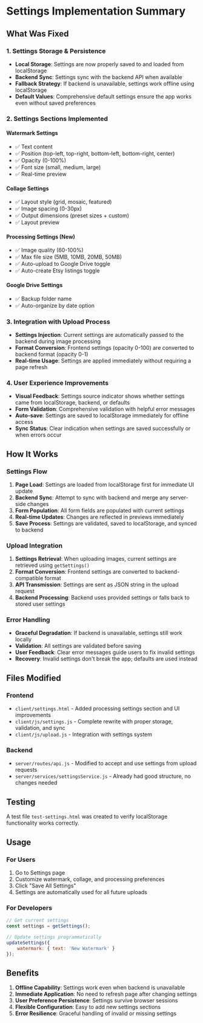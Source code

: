 # Settings Implementation Summary

## What Was Fixed

### 1. Settings Storage & Persistence
- **Local Storage**: Settings are now properly saved to and loaded from localStorage
- **Backend Sync**: Settings sync with the backend API when available
- **Fallback Strategy**: If backend is unavailable, settings work offline using localStorage
- **Default Values**: Comprehensive default settings ensure the app works even without saved preferences

### 2. Settings Sections Implemented

#### Watermark Settings
- ✅ Text content
- ✅ Position (top-left, top-right, bottom-left, bottom-right, center)
- ✅ Opacity (0-100%)
- ✅ Font size (small, medium, large)
- ✅ Real-time preview

#### Collage Settings
- ✅ Layout style (grid, mosaic, featured)
- ✅ Image spacing (0-30px)
- ✅ Output dimensions (preset sizes + custom)
- ✅ Layout preview

#### Processing Settings (New)
- ✅ Image quality (60-100%)
- ✅ Max file size (5MB, 10MB, 20MB, 50MB)
- ✅ Auto-upload to Google Drive toggle
- ✅ Auto-create Etsy listings toggle

#### Google Drive Settings
- ✅ Backup folder name
- ✅ Auto-organize by date option

### 3. Integration with Upload Process
- **Settings Injection**: Current settings are automatically passed to the backend during image processing
- **Format Conversion**: Frontend settings (opacity 0-100) are converted to backend format (opacity 0-1)
- **Real-time Usage**: Settings are applied immediately without requiring a page refresh

### 4. User Experience Improvements
- **Visual Feedback**: Settings source indicator shows whether settings came from localStorage, backend, or defaults
- **Form Validation**: Comprehensive validation with helpful error messages
- **Auto-save**: Settings are saved to localStorage immediately for offline access
- **Sync Status**: Clear indication when settings are saved successfully or when errors occur

## How It Works

### Settings Flow
1. **Page Load**: Settings are loaded from localStorage first for immediate UI update
2. **Backend Sync**: Attempt to sync with backend and merge any server-side changes
3. **Form Population**: All form fields are populated with current settings
4. **Real-time Updates**: Changes are reflected in previews immediately
5. **Save Process**: Settings are validated, saved to localStorage, and synced to backend

### Upload Integration
1. **Settings Retrieval**: When uploading images, current settings are retrieved using `getSettings()`
2. **Format Conversion**: Frontend settings are converted to backend-compatible format
3. **API Transmission**: Settings are sent as JSON string in the upload request
4. **Backend Processing**: Backend uses provided settings or falls back to stored user settings

### Error Handling
- **Graceful Degradation**: If backend is unavailable, settings still work locally
- **Validation**: All settings are validated before saving
- **User Feedback**: Clear error messages guide users to fix invalid settings
- **Recovery**: Invalid settings don't break the app; defaults are used instead

## Files Modified

### Frontend
- `client/settings.html` - Added processing settings section and UI improvements
- `client/js/settings.js` - Complete rewrite with proper storage, validation, and sync
- `client/js/upload.js` - Integration with settings system

### Backend
- `server/routes/api.js` - Modified to accept and use settings from upload requests
- `server/services/settingsService.js` - Already had good structure, no changes needed

## Testing

A test file `test-settings.html` was created to verify localStorage functionality works correctly.

## Usage

### For Users
1. Go to Settings page
2. Customize watermark, collage, and processing preferences
3. Click "Save All Settings"
4. Settings are automatically used for all future uploads

### For Developers
```javascript
// Get current settings
const settings = getSettings();

// Update settings programmatically
updateSettings({
    watermark: { text: 'New Watermark' }
});
```

## Benefits

1. **Offline Capability**: Settings work even when backend is unavailable
2. **Immediate Application**: No need to refresh page after changing settings
3. **User Preference Persistence**: Settings survive browser sessions
4. **Flexible Configuration**: Easy to add new settings sections
5. **Error Resilience**: Graceful handling of invalid or missing settings